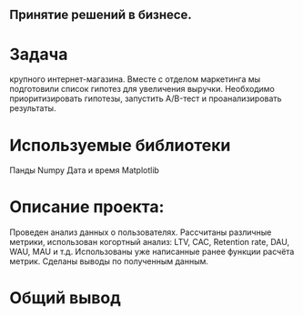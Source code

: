 ## Принятие решений в бизнесе.
# Задача
крупного интернет-магазина. Вместе с отделом маркетинга мы подготовили список гипотез для увеличения выручки. Необходимо приоритизировать гипотезы, запустить A/B-тест и проанализировать результаты.
# Используемые библиотеки
Панды
Numpy
Дата и время
Matplotlib
# Описание проекта:
Проведен анализ данных о пользователях. Рассчитаны различные метрики, использован когортный анализ: LTV, CAC, Retention rate, DAU, WAU, MAU и т.д. Использованы уже написанные ранее функции расчёта метрик. Сделаны выводы по полученным данным.

# Общий вывод
